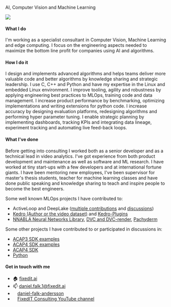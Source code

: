 AI, Computer Vision and Machine Learning

<img src="https://fixedit-public-hosted.s3.eu-north-1.amazonaws.com/graphics/cover.jpg"/>

#### What I do
I'm working as a specialist consultant in Computer Vision, Machine Learning and edge computing. I focus on the engineering aspects needed to maximize the bottom line profit for companies using AI and algorithms.

#### How I do it
I design and implements advanced algorithms and helps teams deliver more valuable code and better algorithms by knowledge sharing and strategic leadership. I use C, C++ and Python and have my expertise in the Linux and embedded Linux environment. I improve tooling, agility and robustness by applying engineering best practices to MLOps, training code and data management. I increase product performance by benchmarking, optimizing implementations and writing extensions for python code. I increase accuracy by designing evaluation platforms, redesigning algorithms and performing hyper parameter tuning. I enable strategic planning by implementing dashboards, tracking KPIs and integrating data lineage, experiment tracking and automating live feed-back loops.

#### What I've done
Before getting into consulting I worked both as a senior developer and as a technical lead in video analytics. I've got experience from both product development and maintenance as well as software and ML research. I have worked at tiny start-ups with a few developers and at international fortune giants. I have been mentoring new employees, I've been supervisor for master's thesis students, teacher for machine learning classes and have done public speaking and knowledge sharing to teach and inspire people to become the best engineers.

Some well known MLOps projects I have contributed to:
- ActiveLoop and DeepLake ([multiple contributions](https://github.com/activeloopai/deeplake/pulls?q=author%3Adaniel-falk+) and [discussions](https://github.com/activeloopai/deeplake/issues?q=is%3Aissue+author%3Adaniel-falk+))
- [Kedro (Author or the video dataset)](https://github.com/kedro-org/kedro/pulls?q=author%3Adaniel-falk+) and [Kedro-Plugins](https://github.com/kedro-org/kedro-plugins/issues?q=author%3Adaniel-falk+)
- [NNABLA Neural Networks Library](https://github.com/sony/nnabla/issues?q=author%3Adaniel-falk+), [DVC and DVC-render](https://github.com/iterative/dvc-render/issues?q=author%3Adaniel-falk+), [Pachyderm](https://github.com/pachyderm/pachyderm/issues?q=author%3Adaniel-falk+)

Some other projects I have contributed to or participated in discussions in:
- [ACAP3 SDK examples](https://github.com/AxisCommunications/acap3-examples/issues?q=author%3Adaniel-falk+)
- [ACAP4 SDK examples](https://github.com/AxisCommunications/acap-computer-vision-sdk-examples/issues?q=author%3Adaniel-falk+)
- [ACAP4 SDK](https://github.com/AxisCommunications/acap-computer-vision-sdk/issues?q=author%3Adaniel-falk+)
- [Python](https://github.com/python/cpython/search?q=%22daniel-falk%22&type=issues)

#### Get in touch with me

- :house: [fixedit.ai](https://fixedit.ai)
- 📫 daniel.falk.1@fixedit.ai
- <img src="https://content.linkedin.com/content/dam/me/business/en-us/amp/brand-site/v2/bg/LI-Bug.svg.original.svg" width="10" height="10"/> [daniel-falk-andersson](https://www.linkedin.com/in/daniel-falk-andersson/)
- <img src="https://fixedit-public-hosted.s3.eu-north-1.amazonaws.com/graphics/yt_logo_rgb_light.png" height="10"/> [FixedIT Consulting YouTube channel](https://www.youtube.com/channel/UCU6flV4LcfHUB8SD33_fuNQ)
